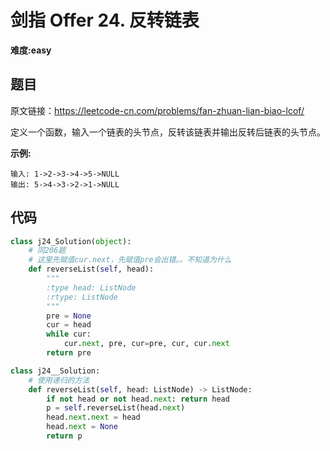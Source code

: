 # 剑指 Offer 24. 反转链表
**难度:easy**
## 题目
原文链接：https://leetcode-cn.com/problems/fan-zhuan-lian-biao-lcof/

定义一个函数，输入一个链表的头节点，反转该链表并输出反转后链表的头节点。

**示例:**
```
输入: 1->2->3->4->5->NULL
输出: 5->4->3->2->1->NULL
```

## 代码
```python
class j24_Solution(object):
    # 同206题
    # 这里先赋值cur.next，先赋值pre会出错。。不知道为什么
    def reverseList(self, head):
        """
        :type head: ListNode
        :rtype: ListNode
        """
        pre = None
        cur = head
        while cur:
            cur.next, pre, cur=pre, cur, cur.next
        return pre
```
```python
class j24__Solution:
    # 使用递归的方法
    def reverseList(self, head: ListNode) -> ListNode:
        if not head or not head.next: return head
        p = self.reverseList(head.next)
        head.next.next = head
        head.next = None
        return p
```
